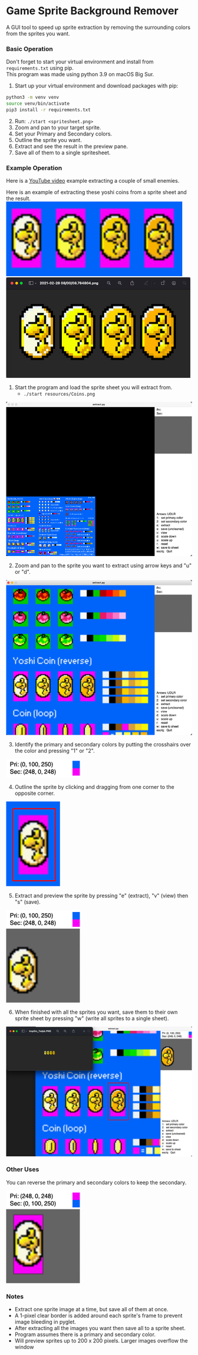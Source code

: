 # Game Sprite Background Remover
A GUI tool to speed up sprite extraction by removing the surrounding colors from the sprites you want.  

### Basic Operation
Don't forget to start your virtual environment and install from `requirements.txt` using pip.  
This program was made using python 3.9 on macOS Big Sur.  

1. Start up your virtual environment and download packages with pip:
```bash
python3 -m venv venv
source venv/bin/activate
pip3 install -r requirements.txt
```
2. Run: `./start <spritesheet.png>`
3. Zoom and pan to your target sprite.
4. Set your Primary and Secondary colors.
5. Outline the sprite you want.
6. Extract and see the result in the preview pane.
7. Save all of them to a single spritesheet.

### Example Operation
Here is a [YouTube video]() example extracting a couple of small enemies.  

Here is an example of extracting these yoshi coins from a sprite sheet and the result.  
![Yoshi Coins](yoshicoins.png) ![Result](finalSpriteSheet.png)  

1. Start the program and load the sprite sheet you will extract from.  
    * `./start resources/Coins.png`  

![Start Program](step1.png)

2. Zoom and pan to the sprite you want to extract using arrow keys and "u" or "d".  

![Zoom and Pan](step2.png)

3. Identify the primary and secondary colors by putting the crosshairs over the color and pressing "1" or "2".  

![Set Colors](step3.png)

4. Outline the sprite by clicking and dragging from one corner to the opposite corner.  

![Outline Sprite](step4.png)

5. Extract and preview the sprite by pressing "e" (extract), "v" (view) then "s" (save).  

![Extract and Preview](step5.png)

6. When finished with all the sprites you want, save them to their own sprite sheet by pressing "w" (write all sprites to a single sheet).  

![Save to Sheet](step6.png)

### Other Uses
You can reverse the primary and secondary colors to keep the secondary.  

![Reversed Color Selection](reversedColors.png)


### Notes
* Extract one sprite image at a time, but save all of them at once.
* A 1-pixel clear border is added around each sprite's frame to prevent image bleeding in pyglet.
* After extracting all the images you want then save all to a sprite sheet.
* Program assumes there is a primary and secondary color.
* Will preview sprites up to 200 x 200 pixels. Larger images overflow the window
